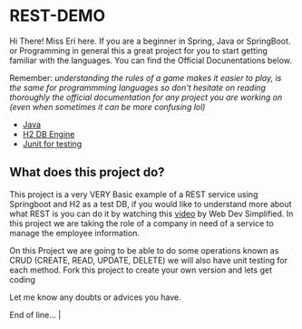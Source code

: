 # REST-DEMO
Hi There! Miss Eri here. If you are a beginner in Spring, Java or SpringBoot. or Programming in general this a great project for you to start getting familiar with the languages.
You can find the Official Docunentations below. 

Remember: *understanding the rules of a game makes it easier to play, is the same for programmming languages so don't hesitate on reading thoroughly the official documentation for any project you are working on 
(even when sometimes it can be more confusing lol)*

- [Java](https://docs.oracle.com/en/java/)
- [H2 DB Engine](https://www.h2database.com/html/main.html)
- [Junit for testing](https://junit.org/junit5/docs/current/user-guide/)


## What does this project do?
This project is a very VERY Basic example of a REST service using Springboot and H2 as a test DB, if you would like to understand more about what REST is you can do it by watching this 
[video](https://www.youtube.com/watch?v=6sUbt-Qp6Pg) by Web Dev Simplified. In this project we are taking the role of a company in need of a service to manage the employee information. 

On this Project we are going to be able to do some operations known as CRUD (CREATE, READ, UPDATE, DELETE) we will also have unit testing for each method. 
Fork this project to create your own version and lets get coding 

Let me know any doubts or advices you have.

End of line... |
  



